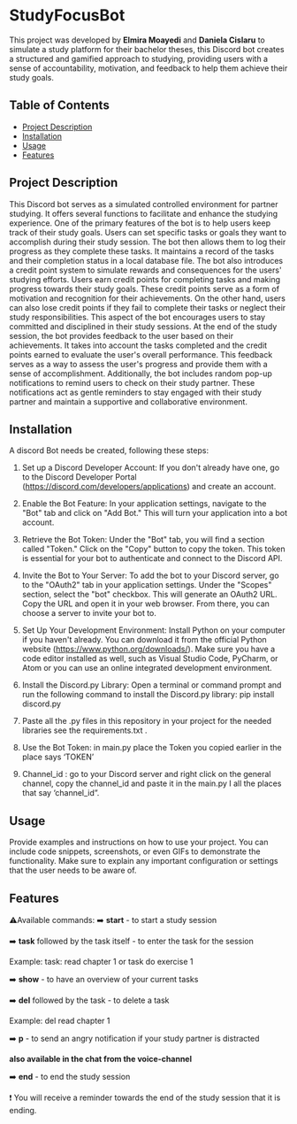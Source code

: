 

# StudyFocusBot

This project was developed by **Elmira Moayedi** and **Daniela Cislaru** to simulate a study platform for their bachelor theses, this Discord bot creates a structured and gamified approach to studying, providing users with a sense of accountability, motivation, and feedback to help them achieve their study goals.


## Table of Contents

- [Project Description](#project-description)
- [Installation](#installation)
- [Usage](#usage)
- [Features](#features)


## Project Description

This Discord bot serves as a simulated controlled environment for partner studying. It offers several functions to facilitate and enhance the studying experience.
One of the primary features of the bot is to help users keep track of their study goals. Users can set specific tasks or goals they want to accomplish during their study session. The bot then allows them to log their progress as they complete these tasks. It maintains a record of the tasks and their completion status in a local database file.
The bot also introduces a credit point system to simulate rewards and consequences for the users' studying efforts. Users earn credit points for completing tasks and making progress towards their study goals. These credit points serve as a form of motivation and recognition for their achievements.
On the other hand, users can also lose credit points if they fail to complete their tasks or neglect their study responsibilities. This aspect of the bot encourages users to stay committed and disciplined in their study sessions.
At the end of the study session, the bot provides feedback to the user based on their achievements. It takes into account the tasks completed and the credit points earned to evaluate the user's overall performance. This feedback serves as a way to assess the user's progress and provide them with a sense of accomplishment.
Additionally, the bot includes random pop-up notifications to remind users to check on their study partner. These notifications act as gentle reminders to stay engaged with their study partner and maintain a supportive and collaborative environment.






## Installation

A discord Bot needs be created, following these steps:

1. Set up a Discord Developer Account: If you don't already have one, go to the Discord Developer Portal (https://discord.com/developers/applications) and create an account.

2. Enable the Bot Feature: In your application settings, navigate to the "Bot" tab and click on "Add Bot." This will turn your application into a bot account.

3. Retrieve the Bot Token: Under the "Bot" tab, you will find a section called "Token." Click on the "Copy" button to copy the token. This token is essential for your bot to authenticate and connect to the Discord API.
4. Invite the Bot to Your Server: To add the bot to your Discord server, go to the "OAuth2" tab in your application settings. Under the "Scopes" section, select the "bot" checkbox. This will generate an OAuth2 URL. Copy the URL and open it in your web browser. From there, you can choose a server to invite your bot to.
5. Set Up Your Development Environment: Install Python on your computer if you haven't already. You can download it from the official Python website (https://www.python.org/downloads/). Make sure you have a code editor installed as well, such as Visual Studio Code, PyCharm, or Atom or you can use an online integrated development environment.
6. Install the Discord.py Library: Open a terminal or command prompt and run the following command to install the Discord.py library:     pip install discord.py
7. Paste all the .py files in this repository in your project for the needed libraries see the requirements.txt .
8. Use the Bot Token: in main.py place the Token you copied earlier in the place says ‘TOKEN’
9. Channel_id : go to your Discord server and right click on the general channel, copy the channel_id and paste it in the main.py I all the places that say ‘channel_id”.



## Usage

Provide examples and instructions on how to use your project. You can include code snippets, screenshots, or even GIFs to demonstrate the functionality. Make sure to explain any important configuration or settings that the user needs to be aware of.

## Features

:warning:Available commands:
:arrow_right: **start** - to start a study session

:arrow_right: **task** followed by the task itself - to enter the task for the session

Example: task: read chapter 1 or task do exercise 1

:arrow_right: **show** - to have an overview of your current tasks

:arrow_right: **del** followed by the task - to delete a task

Example: del read chapter 1

:arrow_right: **p** - to send an angry notification if your study partner is distracted

__also available in the chat from the voice-channel__

:arrow_right: **end** - to end the study session

:exclamation: You will receive a reminder towards the end of the study session that it is ending.



